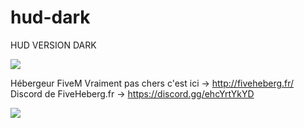 # hud-dark
HUD VERSION DARK

<img src="https://i.goopics.net/lYo4w.png">

Hébergeur FiveM Vraiment pas chers c'est ici -> http://fiveheberg.fr/ <br>
Discord de FiveHeberg.fr -> https://discord.gg/ehcYrtYkYD

<img src="https://i.goopics.net/Gda8p.png">

